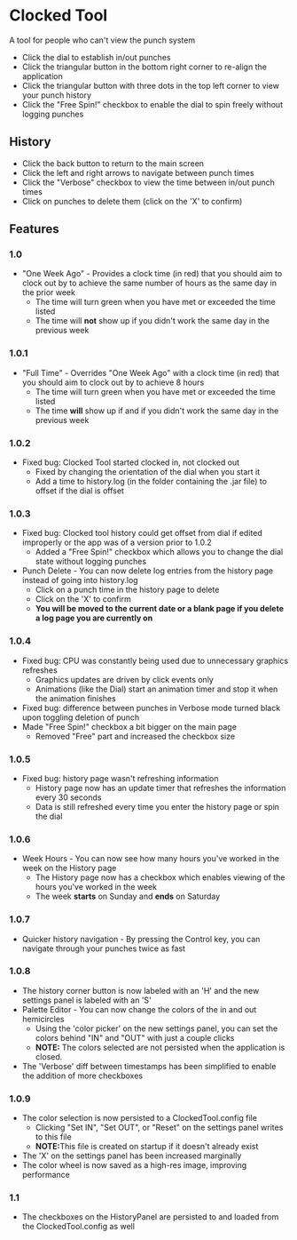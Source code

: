 <h1>Clocked Tool</h1>
<p>A tool for people who can't view the punch system</p>

<ul>
<li>Click the dial to establish in/out punches</li>
<li>Click the triangular button in the bottom right corner to re-align the application</li>
<li>Click the triangular button with three dots in the top left corner to view your punch history</li>
<li>Click the "Free Spin!" checkbox to enable the dial to spin freely without logging punches</li>
</ul>

<h2>History</h2>

<ul>
<li>Click the back button to return to the main screen</li>
<li>Click the left and right arrows to navigate between punch times</li>
<li>Click the "Verbose" checkbox to view the time between in/out punch times</li>
<li>Click on punches to delete them (click on the 'X' to confirm)</li>
</ul>

<h2>Features</h2>
<h3>1.0</h3>
<ul>
<li>"One Week Ago" - Provides a clock time (in red) that you should aim to clock out by to achieve the same number of hours as the same day in the prior week
  <ul>
  <li>The time will turn green when you have met or exceeded the time listed</li>
  <li>The time will <b>not</b> show up if you didn't work the same day in the previous week</li>
  </ul>
</li>
</ul>

<h3>1.0.1</h3>
<ul>
<li>"Full Time" - Overrides "One Week Ago" with a clock time (in red) that you should aim to clock out by to achieve 8 hours
  <ul>
  <li>The time will turn green when you have met or exceeded the time listed</li>
  <li>The time <b>will</b> show up if and if you didn't work the same day in the previous week</li>
  </ul>
</li>
</ul>

<h3>1.0.2</h3>
<ul>
<li>Fixed bug: Clocked Tool started clocked in, not clocked out
  <ul>
  <li>Fixed by changing the orientation of the dial when you start it</li>
  <li>Add a time to history.log (in the folder containing the .jar file) to offset if the dial is offset</li>
  </ul>
</li>
</ul>

<h3>1.0.3</h3>
<ul>
<li>Fixed bug: Clocked tool history could get offset from dial if edited improperly or the app was of a version prior to 1.0.2
  <ul>
  <li>Added a "Free Spin!" checkbox which allows you to change the dial state without logging punches</li>
  </ul>
</li>
<li>Punch Delete - You can now delete log entries from the history page instead of going into history.log
  <ul>
  <li>Click on a punch time in the history page to delete</li>
  <li>Click on the 'X' to confirm</li>
  <li><b>You will be moved to the current date or a blank page if you delete a log page you are currently on</b></li>
  </ul>
</li>
</ul>

<h3>1.0.4</h3>
<ul>
<li>Fixed bug: CPU was constantly being used due to unnecessary graphics refreshes
  <ul>
  <li>Graphics updates are driven by click events only</li>
  <li>Animations (like the Dial) start an animation timer and stop it when the animation finishes</li>
  </ul>
</li>
<li>Fixed bug: difference between punches in Verbose mode turned black upon toggling deletion of punch</li>
<li>Made "Free Spin!" checkbox a bit bigger on the main page
  <ul>
  <li>Removed "Free" part and increased the checkbox size</li>
  </ul>
</li>
</ul>

<h3>1.0.5</h3>
<ul>
<li>Fixed bug: history page wasn't refreshing information
  <ul>
  <li>History page now has an update timer that refreshes the information every 30 seconds</li>
  <li>Data is still refreshed every time you enter the history page or spin the dial</li>
  </ul>
</li>
</ul>

<h3>1.0.6</h3>
<ul>
<li>Week Hours - You can now see how many hours you've worked in the week on the History page
  <ul>
  <li>The History page now has a checkbox which enables viewing of the hours you've worked in the week</li>
  <li>The week <b>starts</b> on Sunday and <b>ends</b> on Saturday</li>
  </ul>
</li>
</ul>

<h3>1.0.7</h3>
<ul>
<li>Quicker history navigation - By pressing the Control key, you can navigate through your punches twice as fast</li>
</ul>

<h3>1.0.8</h3>
<ul>
<li>The history corner button is now labeled with an 'H' and the new settings panel
is labeled with an 'S'</li>
<li>Palette Editor - You can now change the colors of the in and out hemicircles 
  <ul>
  <li>Using the 'color picker' on the new settings panel, you can set the colors behind "IN" and "OUT" with just a couple clicks</li>
  <li><b>NOTE:</b> The colors selected are not persisted when the application is closed.</li>
  </ul>
</li>
<li>The 'Verbose' diff between timestamps has been simplified to enable the addition of more checkboxes</li>
</ul>

<h3>1.0.9</h3>
<ul>
<li>The color selection is now persisted to a ClockedTool.config file
  <ul>
  <li>Clicking "Set IN", "Set OUT", or "Reset" on the settings panel writes to this file</li>
  <li><b>NOTE:</b>This file is created on startup if it doesn't already exist</li>
  </ul>
</li>
<li>The 'X' on the settings panel has been increased marginally</li>
<li>The color wheel is now saved as a high-res image, improving performance</li>
</ul>

<h3>1.1</h3>
<ul>
<li>The checkboxes on the HistoryPanel are persisted to and loaded from the ClockedTool.config as well</li>
</ul>
